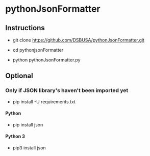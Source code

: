 # pythonJsonFormatter

## Instructions

* git clone https://github.com/DSBUSA/pythonJsonFormatter.git

* cd pythonjsonFormatter

* python pythonJsonFormatter.py

## Optional

### Only if JSON library's haven't been imported yet

* pip install -U requirements.txt

#### Python

* pip install json

#### Python 3

* pip3 install json
